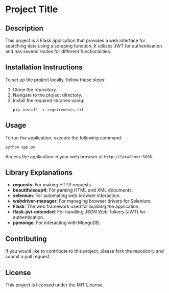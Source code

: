 # Project Title

## Description
This project is a Flask application that provides a web interface for searching data using a scraping function. It utilizes JWT for authentication and has several routes for different functionalities.

## Installation Instructions
To set up the project locally, follow these steps:
1. Clone the repository.
2. Navigate to the project directory.
3. Install the required libraries using:
   ```
   pip install -r requirements.txt
   ```

## Usage
To run the application, execute the following command:
```
python app.py
```
Access the application in your web browser at `http://localhost:5005`.

## Library Explanations
- **requests**: For making HTTP requests.
- **beautifulsoup4**: For parsing HTML and XML documents.
- **selenium**: For automating web browser interaction.
- **webdriver-manager**: For managing browser drivers for Selenium.
- **Flask**: The web framework used for building the application.
- **flask-jwt-extended**: For handling JSON Web Tokens (JWT) for authentication.
- **pymongo**: For interacting with MongoDB.

## Contributing
If you would like to contribute to this project, please fork the repository and submit a pull request.

## License
This project is licensed under the MIT License.

